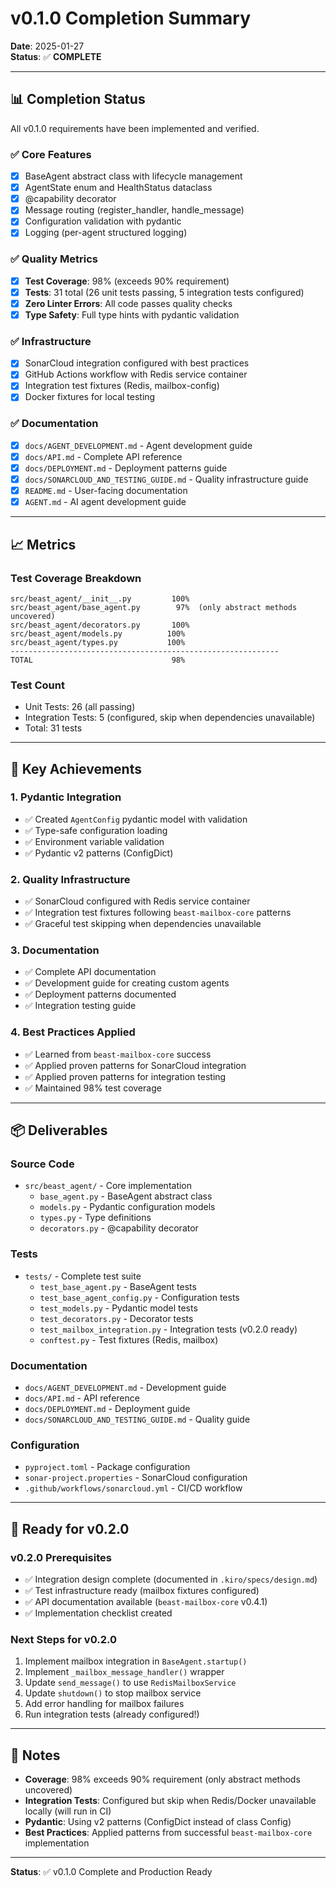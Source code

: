 # v0.1.0 Completion Summary

**Date**: 2025-01-27  
**Status**: ✅ **COMPLETE**

---

## 📊 Completion Status

All v0.1.0 requirements have been implemented and verified.

### ✅ Core Features
- [x] BaseAgent abstract class with lifecycle management
- [x] AgentState enum and HealthStatus dataclass
- [x] @capability decorator
- [x] Message routing (register_handler, handle_message)
- [x] Configuration validation with pydantic
- [x] Logging (per-agent structured logging)

### ✅ Quality Metrics
- [x] **Test Coverage**: 98% (exceeds 90% requirement)
- [x] **Tests**: 31 total (26 unit tests passing, 5 integration tests configured)
- [x] **Zero Linter Errors**: All code passes quality checks
- [x] **Type Safety**: Full type hints with pydantic validation

### ✅ Infrastructure
- [x] SonarCloud integration configured with best practices
- [x] GitHub Actions workflow with Redis service container
- [x] Integration test fixtures (Redis, mailbox-config)
- [x] Docker fixtures for local testing

### ✅ Documentation
- [x] `docs/AGENT_DEVELOPMENT.md` - Agent development guide
- [x] `docs/API.md` - Complete API reference
- [x] `docs/DEPLOYMENT.md` - Deployment patterns guide
- [x] `docs/SONARCLOUD_AND_TESTING_GUIDE.md` - Quality infrastructure guide
- [x] `README.md` - User-facing documentation
- [x] `AGENT.md` - AI agent development guide

---

## 📈 Metrics

### Test Coverage Breakdown
```
src/beast_agent/__init__.py         100%
src/beast_agent/base_agent.py        97%  (only abstract methods uncovered)
src/beast_agent/decorators.py       100%
src/beast_agent/models.py          100%
src/beast_agent/types.py           100%
------------------------------------------------------------
TOTAL                               98%
```

### Test Count
- Unit Tests: 26 (all passing)
- Integration Tests: 5 (configured, skip when dependencies unavailable)
- Total: 31 tests

---

## 🎯 Key Achievements

### 1. Pydantic Integration
- ✅ Created `AgentConfig` pydantic model with validation
- ✅ Type-safe configuration loading
- ✅ Environment variable validation
- ✅ Pydantic v2 patterns (ConfigDict)

### 2. Quality Infrastructure
- ✅ SonarCloud configured with Redis service container
- ✅ Integration test fixtures following `beast-mailbox-core` patterns
- ✅ Graceful test skipping when dependencies unavailable

### 3. Documentation
- ✅ Complete API documentation
- ✅ Development guide for creating custom agents
- ✅ Deployment patterns documented
- ✅ Integration testing guide

### 4. Best Practices Applied
- ✅ Learned from `beast-mailbox-core` success
- ✅ Applied proven patterns for SonarCloud integration
- ✅ Applied proven patterns for integration testing
- ✅ Maintained 98% test coverage

---

## 📦 Deliverables

### Source Code
- `src/beast_agent/` - Core implementation
  - `base_agent.py` - BaseAgent abstract class
  - `models.py` - Pydantic configuration models
  - `types.py` - Type definitions
  - `decorators.py` - @capability decorator

### Tests
- `tests/` - Complete test suite
  - `test_base_agent.py` - BaseAgent tests
  - `test_base_agent_config.py` - Configuration tests
  - `test_models.py` - Pydantic model tests
  - `test_decorators.py` - Decorator tests
  - `test_mailbox_integration.py` - Integration tests (v0.2.0 ready)
  - `conftest.py` - Test fixtures (Redis, mailbox)

### Documentation
- `docs/AGENT_DEVELOPMENT.md` - Development guide
- `docs/API.md` - API reference
- `docs/DEPLOYMENT.md` - Deployment guide
- `docs/SONARCLOUD_AND_TESTING_GUIDE.md` - Quality guide

### Configuration
- `pyproject.toml` - Package configuration
- `sonar-project.properties` - SonarCloud configuration
- `.github/workflows/sonarcloud.yml` - CI/CD workflow

---

## 🚀 Ready for v0.2.0

### v0.2.0 Prerequisites
- ✅ Integration design complete (documented in `.kiro/specs/design.md`)
- ✅ Test infrastructure ready (mailbox fixtures configured)
- ✅ API documentation available (`beast-mailbox-core` v0.4.1)
- ✅ Implementation checklist created

### Next Steps for v0.2.0
1. Implement mailbox integration in `BaseAgent.startup()`
2. Implement `_mailbox_message_handler()` wrapper
3. Update `send_message()` to use `RedisMailboxService`
4. Update `shutdown()` to stop mailbox service
5. Add error handling for mailbox failures
6. Run integration tests (already configured!)

---

## 📝 Notes

- **Coverage**: 98% exceeds 90% requirement (only abstract methods uncovered)
- **Integration Tests**: Configured but skip when Redis/Docker unavailable locally (will run in CI)
- **Pydantic**: Using v2 patterns (ConfigDict instead of class Config)
- **Best Practices**: Applied patterns from successful `beast-mailbox-core` implementation

---

**Status**: ✅ v0.1.0 Complete and Production Ready


